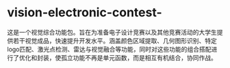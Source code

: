 # vision-electronic-contest-
这是一个视觉综合功能包。旨在为准备电子设计竞赛以及其他竞赛活动的大学生提供若干视觉成品，快速提升开发水平。涵盖颜色区域提取、几何图形识别、特定logo匹配、激光点检测、雷达与视觉融合等功能，同时对这些功能的组合搭配进行了优化和封装，使孤立功能不再是单元函数，而是相互有机结合，协同作战。

